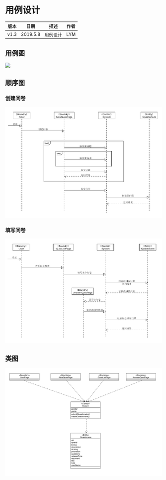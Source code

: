 # 用例设计








| 版本 | 日期 | 描述 | 作者 |
| - | - | - | - |
| v1.3 | 2019.5.8 | 用例设计 | LYM |







## 用例图

![](../../Requirement_specification/Requirement_image/Usecase_diagram.png)

## 顺序图

### 创建问卷

![](Usecase_image/ECB_sequence2.png)

### 填写问卷

![](Usecase_image/ECB_sequence1.png)

## 类图

![](Usecase_image/ECB_class.png)
